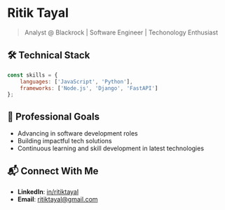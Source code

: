 # Ritik Tayal

> Analyst @ Blackrock | Software Engineer | Techonology Enthusiast

## 🛠️ Technical Stack
```javascript
const skills = {
    languages: ['JavaScript', 'Python'],
    frameworks: ['Node.js', 'Django', 'FastAPI']
};
```


## 🎯 Professional Goals
- Advancing in software development roles
- Building impactful tech solutions
- Continuous learning and skill development in latest technologies

## 📬 Connect With Me
- **LinkedIn**: [in/ritiktayal](https://www.linkedin.com/in/ritik-tayal/)
- **Email**: ritiktayal@gmail.com

<!--
## Hi there 👋

**ritiktayaI/ritiktayaI** is a ✨ _special_ ✨ repository because its `README.md` (this file) appears on your GitHub profile.

Here are some ideas to get you started:

- 🔭 I’m currently working on ...
- 🌱 I’m currently learning ...
- 👯 I’m looking to collaborate on ...
- 🤔 I’m looking for help with ...
- 💬 Ask me about ...
- 📫 How to reach me: ...
- 😄 Pronouns: ...
- ⚡ Fun fact: ...
-->
